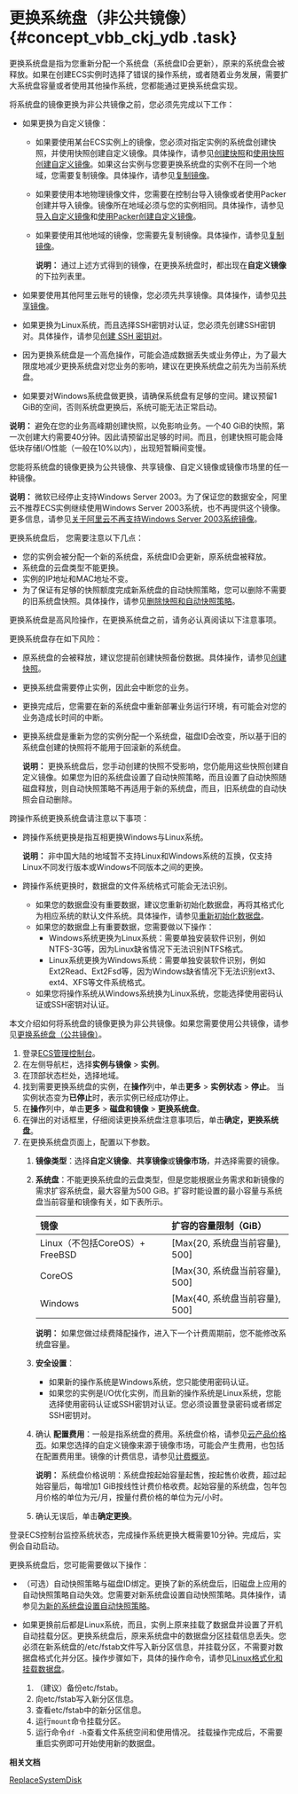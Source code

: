 # 更换系统盘（非公共镜像） {#concept_vbb_ckj_ydb .task}

更换系统盘是指为您重新分配一个系统盘（系统盘ID会更新），原来的系统盘会被释放。如果在创建ECS实例时选择了错误的操作系统，或者随着业务发展，需要扩大系统盘容量或者使用其他操作系统，您都能通过更换系统盘实现。

将系统盘的镜像更换为非公共镜像之前，您必须先完成以下工作：

-   如果更换为自定义镜像：
    -   如果要使用某台ECS实例上的镜像，您必须对指定实例的系统盘创建快照，并使用快照创建自定义镜像。具体操作，请参见[创建快照](../cn.zh-CN/快照/使用快照/创建快照.md#)和[使用快照创建自定义镜像](cn.zh-CN/镜像/自定义镜像/创建自定义镜像/使用快照创建自定义镜像.md#)。如果这台实例与您要更换系统盘的实例不在同一个地域，您需要复制镜像。具体操作，请参见[复制镜像](../cn.zh-CN/镜像/自定义镜像/复制镜像.md#)。
    -   如果要使用本地物理镜像文件，您需要在控制台导入镜像或者使用Packer创建并导入镜像。镜像所在地域必须与您的实例相同。具体操作，请参见[导入自定义镜像](../cn.zh-CN/镜像/自定义镜像/导入镜像/导入自定义镜像.md#)和[使用Packer创建自定义镜像](../cn.zh-CN/镜像/自定义镜像/创建自定义镜像/使用Packer创建自定义镜像.md#)。
    -   如果要使用其他地域的镜像，您需要先复制镜像。具体操作，请参见[复制镜像](../cn.zh-CN/镜像/自定义镜像/复制镜像.md#)。

        **说明：** 通过上述方式得到的镜像，在更换系统盘时，都出现在**自定义镜像**的下拉列表里。

-   如果要使用其他阿里云账号的镜像，您必须先共享镜像。具体操作，请参见[共享镜像](cn.zh-CN/镜像/自定义镜像/共享镜像.md#)。
-   如果更换为Linux系统，而且选择SSH密钥对认证，您必须先创建SSH密钥对。具体操作，请参见[创建 SSH 密钥对](cn.zh-CN/安全/SSH密钥对/使用SSH密钥对.md#)。
-   因为更换系统盘是一个高危操作，可能会造成数据丢失或业务停止，为了最大限度地减少更换系统盘对您业务的影响，建议在更换系统盘之前先为当前系统盘。
-   如果要对Windows系统盘做更换，请确保系统盘有足够的空间。建议预留1 GiB的空间，否则系统盘更换后，系统可能无法正常启动。

**说明：** 避免在您的业务高峰期创建快照，以免影响业务。一个40 GiB的快照，第一次创建大约需要40分钟。因此请预留出足够的时间。而且，创建快照可能会降低块存储I/O性能（一般在10%以内），出现短暂瞬间变慢。

您能将系统盘的镜像更换为公共镜像、共享镜像、自定义镜像或镜像市场里的任一种镜像。

**说明：** 微软已经停止支持Windows Server 2003。为了保证您的数据安全，阿里云不推荐ECS实例继续使用Windows Server 2003系统，也不再提供这个镜像。更多信息，请参见[关于阿里云不再支持Windows Server 2003系统镜像](https://help.aliyun.com/document_detail/59513.html)。

更换系统盘后， 您需要注意以下几点：

-   您的实例会被分配一个新的系统盘，系统盘ID会更新，原系统盘被释放。
-   系统盘的云盘类型不能更换。
-   实例的IP地址和MAC地址不变。
-   为了保证有足够的快照额度完成新系统盘的自动快照策略，您可以删除不需要的旧系统盘快照。具体操作，请参见[删除快照和自动快照策略](cn.zh-CN/快照/使用快照/优化快照使用成本.md#)。

更换系统盘是高风险操作，在更换系统盘之前，请务必认真阅读以下注意事项。

更换系统盘存在如下风险：

-   原系统盘的会被释放，建议您提前创建快照备份数据。具体操作，请参见[创建快照](../cn.zh-CN/快照/使用快照/创建快照.md#)。
-   更换系统盘需要停止实例，因此会中断您的业务。
-   更换完成后，您需要在新的系统盘中重新部署业务运行环境，有可能会对您的业务造成长时间的中断。
-   更换系统盘是重新为您的实例分配一个系统盘，磁盘ID会改变，所以基于旧的系统盘创建的快照将不能用于回滚新的系统盘。

    **说明：** 更换系统盘后，您手动创建的快照不受影响，您仍能用这些快照创建自定义镜像。如果您为旧的系统盘设置了自动快照策略，而且设置了自动快照随磁盘释放，则自动快照策略不再适用于新的系统盘，而且，旧系统盘的自动快照会自动删除。


跨操作系统更换系统盘请注意以下事项：

-   跨操作系统更换是指互相更换Windows与Linux系统。

    **说明：** 非中国大陆的地域暂不支持Linux和Windows系统的互换，仅支持Linux不同发行版本或Windows不同版本之间的更换。

-   跨操作系统更换时，数据盘的文件系统格式可能会无法识别。
    -   如果您的数据盘没有重要数据，建议您重新初始化数据盘，再将其格式化为相应系统的默认文件系统。具体操作，请参见[重新初始化数据盘](cn.zh-CN/块存储/云盘/重新初始化云盘.md#)。
    -   如果您的数据盘上有重要数据，您需要做以下操作：
        -   Windows系统更换为Linux系统：需要单独安装软件识别，例如NTFS-3G等，因为Linux缺省情况下无法识别NTFS格式。
        -   Linux系统更换为Windows系统：需要单独安装软件识别，例如Ext2Read、Ext2Fsd等，因为Windows缺省情况下无法识别ext3、ext4、XFS等文件系统格式。
    -   如果您将操作系统从Windows系统换为Linux系统，您能选择使用密码认证或SSH密钥对认证。

本文介绍如何将系统盘的镜像更换为非公共镜像。如果您需要使用公共镜像，请参见[更换系统盘（公共镜像）](cn.zh-CN/块存储/云盘/更换系统盘/更换系统盘（公共镜像）.md#)。

1.  登录[ECS管理控制台](https://ecs.console.aliyun.com)。
2.  在左侧导航栏，选择**实例与镜像** \> **实例**。
3.  在顶部状态栏处，选择地域。
4.  找到需要更换系统盘的实例，在**操作**列中，单击**更多** \> **实例状态** \> **停止**。 当实例状态变为**已停止**时，表示实例已经成功停止。
5.  在**操作**列中，单击**更多** \> **磁盘和镜像** \> **更换系统盘**。
6.  在弹出的对话框里，仔细阅读更换系统盘注意事项后，单击**确定，更换系统盘**。
7.  在更换系统盘页面上，配置以下参数。 
    1.  **镜像类型**：选择**自定义镜像**、**共享镜像**或**镜像市场**，并选择需要的镜像。
    2.  **系统盘**：不能更换系统盘的云盘类型，但是您能根据业务需求和新镜像的需求扩容系统盘，最大容量为500 GiB。扩容时能设置的最小容量与系统盘当前容量和镜像有关，如下表所示。 

        |镜像|扩容的容量限制（GiB）|
        |:-|:-----------|
        |Linux（不包括CoreOS）+ FreeBSD|\[Max\{20, 系统盘当前容量\}, 500\]|
        |CoreOS|\[Max\{30, 系统盘当前容量\}, 500\]|
        |Windows|\[Max\{40, 系统盘当前容量\}, 500\]|

        **说明：** 如果您做过续费降配操作，进入下一个计费周期前，您不能修改系统盘容量。

    3.  **安全设置**： 
        -   如果新的操作系统是Windows系统，您只能使用密码认证。
        -   如果您的实例是I/O优化实例，而且新的操作系统是Linux系统，您能选择使用密码认证或SSH密钥对认证。您必须设置登录密码或者绑定SSH密钥对。
    4.  确认 **配置费用**：一般是指系统盘的费用。系统盘价格，请参见[云产品价格页](https://www.aliyun.com/price/product#/ecs/detail)。如果您选择的自定义镜像来源于镜像市场，可能会产生费用，也包括在配置费用里。镜像的计费信息，请参见[计费概览](../cn.zh-CN/产品定价/计费概览.md#)。 

        **说明：** 系统盘价格说明：系统盘按起始容量起售，按起售价收费，超过起始容量后，每增加1 GiB按线性计费价格收费。起始容量的系统盘，包年包月价格的单位为元/月，按量付费价格的单位为元/小时。

    5.  确认无误后，单击**确定更换**。

登录ECS控制台监控系统状态，完成操作系统更换大概需要10分钟。完成后，实例会自动启动。

更换系统盘后，您可能需要做以下操作：

-   （可选）自动快照策略与磁盘ID绑定。更换了新的系统盘后，旧磁盘上应用的自动快照策略自动失效。您需要对新系统盘设置自动快照策略。具体操作，请参见[为新的系统盘设置自动快照策略](cn.zh-CN/快照/使用快照/使用自动快照策略.md#)。
-   如果更换前后都是Linux系统，而且，实例上原来挂载了数据盘并设置了开机自动挂载分区。更换系统盘后，原来系统盘中的数据盘分区挂载信息丢失。您必须在新系统盘的/etc/fstab文件写入新分区信息，并挂载分区，不需要对数据盘格式化并分区。操作步骤如下，具体的操作命令，请参见[Linux格式化和挂载数据盘](../cn.zh-CN/个人版快速入门/格式化数据盘/Linux格式化数据盘.md#)。

    1.  （建议）备份etc/fstab。
    2.  向etc/fstab写入新分区信息。
    3.  查看etc/fstab中的新分区信息。
    4.  运行`mount`命令挂载分区。
    5.  运行命令`df -h`查看文件系统空间和使用情况。
    挂载操作完成后，不需要重启实例即可开始使用新的数据盘。


**相关文档**  


[ReplaceSystemDisk](../cn.zh-CN/API参考/磁盘/ReplaceSystemDisk.md#)

